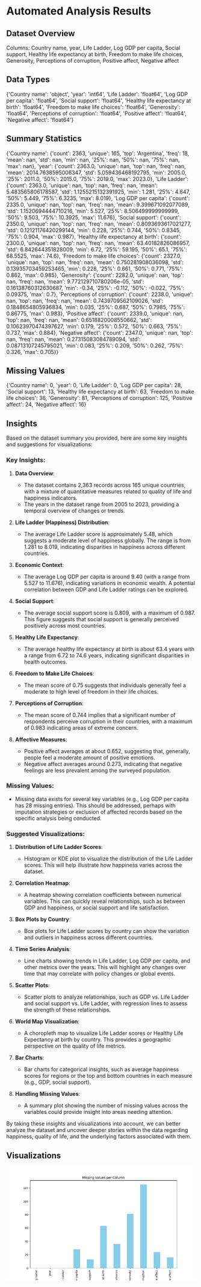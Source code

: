 # Automated Analysis Results

## Dataset Overview
Columns: Country name, year, Life Ladder, Log GDP per capita, Social support, Healthy life expectancy at birth, Freedom to make life choices, Generosity, Perceptions of corruption, Positive affect, Negative affect

## Data Types
{'Country name': 'object', 'year': 'int64', 'Life Ladder': 'float64', 'Log GDP per capita': 'float64', 'Social support': 'float64', 'Healthy life expectancy at birth': 'float64', 'Freedom to make life choices': 'float64', 'Generosity': 'float64', 'Perceptions of corruption': 'float64', 'Positive affect': 'float64', 'Negative affect': 'float64'}

## Summary Statistics
{'Country name': {'count': 2363, 'unique': 165, 'top': 'Argentina', 'freq': 18, 'mean': nan, 'std': nan, 'min': nan, '25%': nan, '50%': nan, '75%': nan, 'max': nan}, 'year': {'count': 2363.0, 'unique': nan, 'top': nan, 'freq': nan, 'mean': 2014.7638595006347, 'std': 5.059436468192795, 'min': 2005.0, '25%': 2011.0, '50%': 2015.0, '75%': 2019.0, 'max': 2023.0}, 'Life Ladder': {'count': 2363.0, 'unique': nan, 'top': nan, 'freq': nan, 'mean': 5.483565806178587, 'std': 1.1255215132391925, 'min': 1.281, '25%': 4.647, '50%': 5.449, '75%': 6.3235, 'max': 8.019}, 'Log GDP per capita': {'count': 2335.0, 'unique': nan, 'top': nan, 'freq': nan, 'mean': 9.399671092077089, 'std': 1.1520694444710216, 'min': 5.527, '25%': 8.506499999999999, '50%': 9.503, '75%': 10.3925, 'max': 11.676}, 'Social support': {'count': 2350.0, 'unique': nan, 'top': nan, 'freq': nan, 'mean': 0.8093693617021277, 'std': 0.12121176420299144, 'min': 0.228, '25%': 0.744, '50%': 0.8345, '75%': 0.904, 'max': 0.987}, 'Healthy life expectancy at birth': {'count': 2300.0, 'unique': nan, 'top': nan, 'freq': nan, 'mean': 63.40182826086957, 'std': 6.842644351828009, 'min': 6.72, '25%': 59.195, '50%': 65.1, '75%': 68.5525, 'max': 74.6}, 'Freedom to make life choices': {'count': 2327.0, 'unique': nan, 'top': nan, 'freq': nan, 'mean': 0.750281908036098, 'std': 0.13935703459253465, 'min': 0.228, '25%': 0.661, '50%': 0.771, '75%': 0.862, 'max': 0.985}, 'Generosity': {'count': 2282.0, 'unique': nan, 'top': nan, 'freq': nan, 'mean': 9.772129710780206e-05, 'std': 0.16138760312630687, 'min': -0.34, '25%': -0.112, '50%': -0.022, '75%': 0.09375, 'max': 0.7}, 'Perceptions of corruption': {'count': 2238.0, 'unique': nan, 'top': nan, 'freq': nan, 'mean': 0.7439709562109026, 'std': 0.1848654805936834, 'min': 0.035, '25%': 0.687, '50%': 0.7985, '75%': 0.86775, 'max': 0.983}, 'Positive affect': {'count': 2339.0, 'unique': nan, 'top': nan, 'freq': nan, 'mean': 0.6518820008550662, 'std': 0.10623970474397627, 'min': 0.179, '25%': 0.572, '50%': 0.663, '75%': 0.737, 'max': 0.884}, 'Negative affect': {'count': 2347.0, 'unique': nan, 'top': nan, 'freq': nan, 'mean': 0.27315083084789094, 'std': 0.08713107245795021, 'min': 0.083, '25%': 0.209, '50%': 0.262, '75%': 0.326, 'max': 0.705}}

## Missing Values
{'Country name': 0, 'year': 0, 'Life Ladder': 0, 'Log GDP per capita': 28, 'Social support': 13, 'Healthy life expectancy at birth': 63, 'Freedom to make life choices': 36, 'Generosity': 81, 'Perceptions of corruption': 125, 'Positive affect': 24, 'Negative affect': 16}

## Insights
Based on the dataset summary you provided, here are some key insights and suggestions for visualizations:

### Key Insights:

1. **Data Overview**:
   - The dataset contains 2,363 records across 165 unique countries, with a mixture of quantitative measures related to quality of life and happiness indicators.
   - The years in the dataset range from 2005 to 2023, providing a temporal overview of changes or trends.

2. **Life Ladder (Happiness) Distribution**:
   - The average Life Ladder score is approximately 5.48, which suggests a moderate level of happiness globally. The range is from 1.281 to 8.019, indicating disparities in happiness across different countries.

3. **Economic Context**:
   - The average Log GDP per capita is around 9.40 (with a range from 5.527 to 11.676), indicating variations in economic wealth. A potential correlation between GDP and Life Ladder ratings can be explored.

4. **Social Support**:
   - The average social support score is 0.809, with a maximum of 0.987. This figure suggests that social support is generally perceived positively across most countries.

5. **Healthy Life Expectancy**:
   - The average healthy life expectancy at birth is about 63.4 years with a range from 6.72 to 74.6 years, indicating significant disparities in health outcomes.

6. **Freedom to Make Life Choices**:
   - The mean score of 0.75 suggests that individuals generally feel a moderate to high level of freedom in their life choices.

7. **Perceptions of Corruption**:
   - The mean score of 0.744 implies that a significant number of respondents perceive corruption in their countries, with a maximum of 0.983 indicating areas of extreme concern.

8. **Affective Measures**:
   - Positive affect averages at about 0.652, suggesting that, generally, people feel a moderate amount of positive emotions.
   - Negative affect averages around 0.273, indicating that negative feelings are less prevalent among the surveyed population.

### Missing Values:
- Missing data exists for several key variables (e.g., Log GDP per capita has 28 missing entries). This should be addressed, perhaps with imputation strategies or exclusion of affected records based on the specific analysis being conducted.

### Suggested Visualizations:

1. **Distribution of Life Ladder Scores**:
   - Histogram or KDE plot to visualize the distribution of the Life Ladder scores. This will help illustrate how happiness varies across the dataset.

2. **Correlation Heatmap**:
   - A heatmap showing correlation coefficients between numerical variables. This can quickly reveal relationships, such as between GDP and happiness, or social support and life satisfaction.

3. **Box Plots by Country**:
   - Box plots for Life Ladder scores by country can show the variation and outliers in happiness across different countries.

4. **Time Series Analysis**:
   - Line charts showing trends in Life Ladder, Log GDP per capita, and other metrics over the years. This will highlight any changes over time that may correlate with policy changes or global events.

5. **Scatter Plots**:
   - Scatter plots to analyze relationships, such as GDP vs. Life Ladder and social support vs. Life Ladder, with regression lines to assess the strength of these relationships.

6. **World Map Visualization**:
   - A choropleth map to visualize Life Ladder scores or Healthy Life Expectancy at birth by country. This provides a geographic perspective on the quality of life metrics.

7. **Bar Charts**:
   - Bar charts for categorical insights, such as average happiness scores for regions or the top and bottom countries in each measure (e.g., GDP, social support).

8. **Handling Missing Values**:
   - A summary plot showing the number of missing values across the variables could provide insight into areas needing attention.

By taking these insights and visualizations into account, we can better analyze the dataset and uncover deeper stories within the data regarding happiness, quality of life, and the underlying factors associated with them.

## Visualizations
![Missing Values](missing_values.png)
